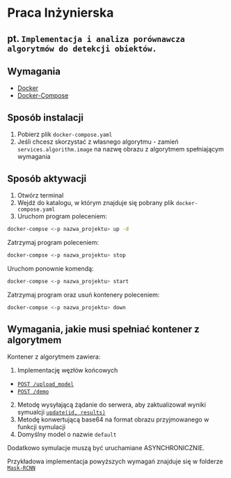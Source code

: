 # Praca Inżynierska
## pt. `Implementacja i analiza porównawcza algorytmów do detekcji obiektów.`
<!--[![Go Report Card](https://goreportcard.com/badge/github.com/hanngos565/praca-inzynierska)](https://goreportcard.com/badge/github.com/hanngos565/praca-inzynierska)-->

## Wymagania

- [Docker](https://docs.docker.com/compose/install/)
- [Docker-Compose](https://docs.docker.com/compose/install/)

## Sposób instalacji

1. Pobierz plik `docker-compose.yaml`
2. Jeśli chcesz skorzystać z własnego algorytmu - zamień `services.algorithm.image` na nazwę obrazu z algorytmem spełniającym wymagania

## Sposób aktywacji

1. Otwórz terminal
2. Wejdź do katalogu, w którym znajduje się pobrany plik `docker-compose.yaml`
3. Uruchom program poleceniem:

```bash
docker-compse <-p nazwa_projektu> up -d
```

Zatrzymaj program poleceniem:
```bash
docker-compse <-p nazwa_projektu> stop
```
Uruchom ponownie komendą:
```bash
docker-compse <-p nazwa_projektu> start
```
Zatrzymaj program oraz usuń kontenery poleceniem:
```bash
docker-compse <-p nazwa_projektu> down
```

## Wymagania, jakie musi spełniać kontener z algorytmem
Kontener z algorytmem zawiera:
1. Implementację węzłów końcowych
- [`POST /upload_model`](https://github.com/hanngos565/praca-inzynierska/blob/6768b91c11d8ff3cf87842c851aa510d00d4476c/Mask_RCNN/app/app.py#L19)
- [`POST /demo`](https://github.com/hanngos565/praca-inzynierska/blob/6768b91c11d8ff3cf87842c851aa510d00d4476c/Mask_RCNN/app/app.py#L26)
2. Metodę wysyłającą żądanie do serwera, aby zaktualizował wyniki symualcji [`update(id, results)`](https://github.com/hanngos565/praca-inzynierska/blob/6768b91c11d8ff3cf87842c851aa510d00d4476c/Mask_RCNN/app/update.py#L6)
3. Metodę konwertującą base64 na format obrazu przyjmowanego w funkcji symulacji
4. Domyślny model o nazwie `default`

Dodatkowo symulacje muszą być uruchamiane ASYNCHRONICZNIE.

Przykładowa implementacja powyższych wymagań znajduje się w folderze [`Mask-RCNN`](https://github.com/hanngos565/praca-inzynierska/tree/main/Mask_RCNN)
